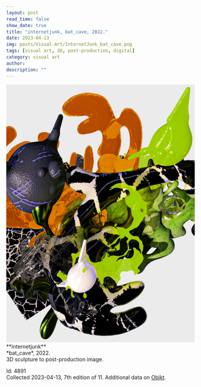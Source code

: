 ```yaml
---
layout: post
read_time: false
show_date: true
title: "internetjunk, bat_cave, 2022."
date: 2023-04-13
img: posts/Visual-Art/InternetJunk_bat_cave.png
tags: [visual art, 3D, post-production, digital]
category: visual art
author: 
description: ""
---
```


<img src='./assets/img/posts/Visual-Art/InternetJunk_bat_cave.png'>

<br>
**internetjunk**
<br>*bat_cave*, 2022.
<br>3D sculpture to post-production image.


 <div class="page-separator"></div>

Id: 4891
<br>Collected 2023-04-13, 7th edition of 11. Additional data on [Objkt](https://objkt.com/tokens/versum_items/4891).
